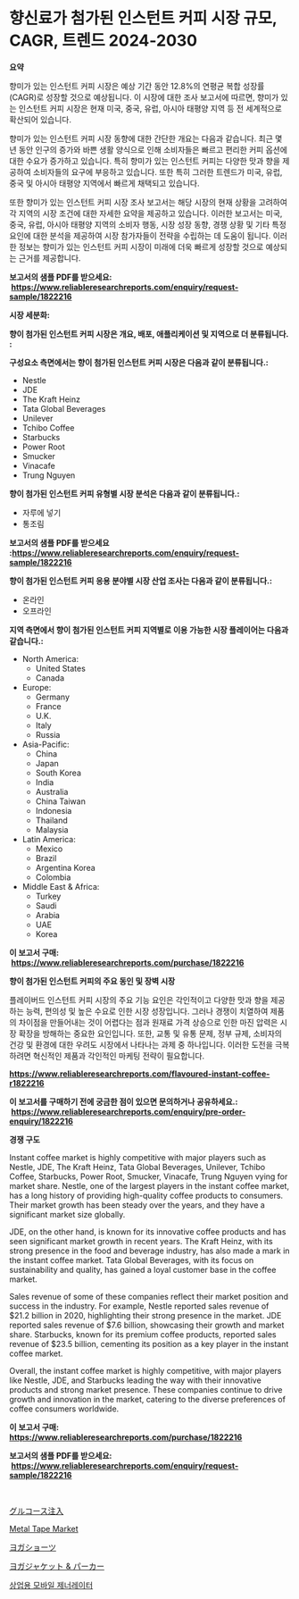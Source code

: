 <p><h1>향신료가 첨가된 인스턴트 커피 시장 규모, CAGR, 트렌드 2024-2030</h1></p><p><strong>요약</strong></p>
<p><p>향미가 있는 인스턴트 커피 시장은 예상 기간 동안 12.8%의 연평균 복합 성장률(CAGR)로 성장할 것으로 예상됩니다. 이 시장에 대한 조사 보고서에 따르면, 향미가 있는 인스턴트 커피 시장은 현재 미국, 중국, 유럽, 아시아 태평양 지역 등 전 세계적으로 확산되어 있습니다.</p><p>향미가 있는 인스턴트 커피 시장 동향에 대한 간단한 개요는 다음과 같습니다. 최근 몇 년 동안 인구의 증가와 바쁜 생활 양식으로 인해 소비자들은 빠르고 편리한 커피 옵션에 대한 수요가 증가하고 있습니다. 특히 향미가 있는 인스턴트 커피는 다양한 맛과 향을 제공하여 소비자들의 요구에 부응하고 있습니다. 또한 특히 그러한 트렌드가 미국, 유럽, 중국 및 아시아 태평양 지역에서 빠르게 채택되고 있습니다.</p><p>또한 향미가 있는 인스턴트 커피 시장 조사 보고서는 해당 시장의 현재 상황을 고려하여 각 지역의 시장 조건에 대한 자세한 요약을 제공하고 있습니다. 이러한 보고서는 미국, 중국, 유럽, 아시아 태평양 지역의 소비자 행동, 시장 성장 동향, 경쟁 상황 및 기타 특정 요인에 대한 분석을 제공하여 시장 참가자들이 전략을 수립하는 데 도움이 됩니다. 이러한 정보는 향미가 있는 인스턴트 커피 시장이 미래에 더욱 빠르게 성장할 것으로 예상되는 근거를 제공합니다.</p></p>
<p><strong>보고서의 샘플 PDF를 받으세요: &nbsp;<a href="https://www.reliableresearchreports.com/enquiry/request-sample/1822216">https://www.reliableresearchreports.com/enquiry/request-sample/1822216</a></strong></p>
<p><strong>시장 세분화:</strong></p>
<p><strong> 향이 첨가된 인스턴트 커피 시장은 개요, 배포, 애플리케이션 및 지역으로 더 분류됩니다. :</strong></p>
<p><strong>구성요소 측면에서는 향이 첨가된 인스턴트 커피 시장은 다음과 같이 분류됩니다.:</strong></p>
<p><ul><li>Nestle</li><li>JDE</li><li>The Kraft Heinz</li><li>Tata Global Beverages</li><li>Unilever</li><li>Tchibo Coffee</li><li>Starbucks</li><li>Power Root</li><li>Smucker</li><li>Vinacafe</li><li>Trung Nguyen</li></ul></p>
<p><strong> 향이 첨가된 인스턴트 커피 유형별 시장 분석은 다음과 같이 분류됩니다.:</strong></p>
<p><ul><li>자루에 넣기</li><li>통조림</li></ul></p>
<p><strong>보고서의 샘플 PDF를 받으세요 :<a href="https://www.reliableresearchreports.com/enquiry/request-sample/1822216">https://www.reliableresearchreports.com/enquiry/request-sample/1822216</a></strong></p>
<p><strong> 향이 첨가된 인스턴트 커피 응용 분야별 시장 산업 조사는 다음과 같이 분류됩니다.:</strong></p>
<p><ul><li>온라인</li><li>오프라인</li></ul></p>
<p><strong>지역 측면에서 향이 첨가된 인스턴트 커피 지역별로 이용 가능한 시장 플레이어는 다음과 같습니다.:</strong></p>
<p><ul>
    <li>
        North America:
        <ul>
            <li>United States</li>
            <li>Canada</li>
        </ul>
    </li>
    <li>
        Europe:
        <ul>
            <li>Germany</li>
            <li>France</li>
            <li>U.K.</li>
            <li>Italy</li>
            <li>Russia</li>
        </ul>
    </li>
    <li>
        Asia-Pacific:
        <ul>
            <li>China</li>
            <li>Japan</li>
            <li>South Korea</li>
            <li>India</li>
            <li>Australia</li>
            <li>China Taiwan</li>
            <li>Indonesia</li>
            <li>Thailand</li>
            <li>Malaysia</li>
        </ul>
    </li>
    <li>
        Latin America:
        <ul>
            <li>Mexico</li>
            <li>Brazil</li>
            <li>Argentina Korea</li>
            <li>Colombia</li>
        </ul>
    </li>
    <li>
        Middle East & Africa:
        <ul>
            <li>Turkey</li>
            <li>Saudi</li>
            <li>Arabia</li>
            <li>UAE</li>
            <li>Korea</li>
        </ul>
    </li>
    </ul></p>
<p><strong>이 보고서 구매: &nbsp;<a href="https://www.reliableresearchreports.com/purchase/1822216">https://www.reliableresearchreports.com/purchase/1822216</a></strong></p>
<p><strong>향이 첨가된 인스턴트 커피의 주요 동인 및 장벽 시장</strong></p>
<p><p>플레이버드 인스턴트 커피 시장의 주요 기능 요인은 각인적이고 다양한 맛과 향을 제공하는 능력, 편의성 및 높은 수요로 인한 시장 성장입니다. 그러나 경쟁이 치열하여 제품의 차이점을 만들어내는 것이 어렵다는 점과 원재료 가격 상승으로 인한 마진 압력은 시장 확장을 방해하는 중요한 요인입니다. 또한, 교통 및 유통 문제, 정부 규제, 소비자의 건강 및 환경에 대한 우려도 시장에서 나타나는 과제 중 하나입니다. 이러한 도전을 극복하려면 혁신적인 제품과 각인적인 마케팅 전략이 필요합니다.</p></p>
<p><strong><a href="https://www.reliableresearchreports.com/flavoured-instant-coffee-r1822216">https://www.reliableresearchreports.com/flavoured-instant-coffee-r1822216</a></strong></p>
<p><strong>이 보고서를 구매하기 전에 궁금한 점이 있으면 문의하거나 공유하세요.: &nbsp;<a href="https://www.reliableresearchreports.com/enquiry/pre-order-enquiry/1822216">https://www.reliableresearchreports.com/enquiry/pre-order-enquiry/1822216</a></strong></p>
<p><strong>경쟁 구도</strong></p>
<p><p>Instant coffee market is highly competitive with major players such as Nestle, JDE, The Kraft Heinz, Tata Global Beverages, Unilever, Tchibo Coffee, Starbucks, Power Root, Smucker, Vinacafe, Trung Nguyen vying for market share. Nestle, one of the largest players in the instant coffee market, has a long history of providing high-quality coffee products to consumers. Their market growth has been steady over the years, and they have a significant market size globally.</p><p>JDE, on the other hand, is known for its innovative coffee products and has seen significant market growth in recent years. The Kraft Heinz, with its strong presence in the food and beverage industry, has also made a mark in the instant coffee market. Tata Global Beverages, with its focus on sustainability and quality, has gained a loyal customer base in the coffee market.</p><p>Sales revenue of some of these companies reflect their market position and success in the industry. For example, Nestle reported sales revenue of $21.2 billion in 2020, highlighting their strong presence in the market. JDE reported sales revenue of $7.6 billion, showcasing their growth and market share. Starbucks, known for its premium coffee products, reported sales revenue of $23.5 billion, cementing its position as a key player in the instant coffee market.</p><p>Overall, the instant coffee market is highly competitive, with major players like Nestle, JDE, and Starbucks leading the way with their innovative products and strong market presence. These companies continue to drive growth and innovation in the market, catering to the diverse preferences of coffee consumers worldwide.</p></p>
<p><strong>이 보고서 구매: &nbsp; <a href="https://www.reliableresearchreports.com/purchase/1822216">https://www.reliableresearchreports.com/purchase/1822216</a></strong></p>
<p><strong>보고서의 샘플 PDF를 받으세요: &nbsp;<a href="https://www.reliableresearchreports.com/enquiry/request-sample/1822216">https://www.reliableresearchreports.com/enquiry/request-sample/1822216</a></strong><strong></strong></p>
<p>&nbsp;</p>
<p><p><a href="https://medium.com/@alliegrater55/%E3%82%B0%E3%83%AB%E3%82%B3%E3%83%BC%E3%82%B9%E6%B3%A8%E5%B0%84%E5%B8%82%E5%A0%B4%E3%81%AE%E8%A6%8F%E6%A8%A1-%E5%B8%82%E5%A0%B4%E3%81%AE%E8%A6%8B%E9%80%9A%E3%81%97%E3%81%A8%E5%B8%82%E5%A0%B4%E4%BA%88%E6%B8%AC-2024%E5%B9%B4%E3%81%8B%E3%82%892031%E5%B9%B4-b59824b544c1">グルコース注入</a></p><p><a href="https://issuu.com/reportprime-2/docs/metal-tape-market-size-2030.pptx">Metal Tape Market</a></p><p><a href="https://github.com/ReganWisoky2023/Market-Research-Report-List-1/blob/main/320552933007.md">ヨガショーツ</a></p><p><a href="https://github.com/cbigkbh02719/Market-Research-Report-List-1/blob/main/465896533006.md">ヨガジャケット & パーカー</a></p><p><a href="https://github.com/vsr06p4p49/Market-Research-Report-List-1/blob/main/485482230255.md">상업용 모바일 제너레이터</a></p></p>